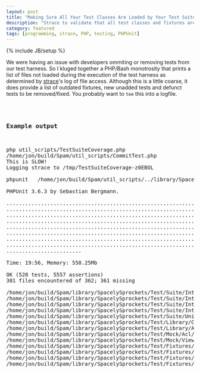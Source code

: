 ```yaml
---
layout: post
title: "Making Sure All Your Test Classes Are Loaded by Your Test Suite"
description: "Strace to validate that all test classes and fixtures are loaded (test suite coverage)"
category: featured
tags: [programming, strace, PHP, testing, PHPUnit]
---
```

{% include JB/setup %}

We were having an issue with developers ommiting or removing tests from our test harness. So I kluged together a PHP/Bash monotrosity that prints a list of files not loaded during the execution of the test harness as determined by [strace](http://en.wikipedia.org/wiki/Strace)'s log of file access. Although this is a little coarse, it does provide a list of outdated fixtures, new unadded tests and defunct tests to be removed/fixed. You probably want to `tee` this into a logfile.

<pre class="code">
<?php
define('TEST_BASE_PATH', realpath(realpath(dirname(__FILE__)) . '/../library/Mmf/Test/'));
define('SCRIPT_PATH', realpath(dirname(__FILE__)) . '/CommitTest.php');

echo SCRIPT_PATH,"\n";
echo "This is SLOW!\n";
$tmp = tempnam(sys_get_temp_dir(), "TestSuiteCoverage-");
$path = TEST_BASE_PATH;
$files = explode("\n",`find $path -type f`);
echo "Logging strace to $tmp\n";
passthru("strace -o $tmp -eopen -f php ".SCRIPT_PATH." ".escapeshellcmd(implode(' ',array_slice($argv,1))));

$lines = explode("\n",`cut -d \" -f 2 $tmp | grep $path | sort | uniq`);
$diff = array_diff($files,$lines);
echo count($lines), " files encountered of ", count($files), "; ", count($diff), " missing\n\n";
foreach($diff as $file) {
    echo "$file\n";
}
unlink($tmp);
</pre>

### Example output
<pre class="code">
php util_scripts/TestSuiteCoverage.php
/home/jon/build/Spam/util_scripts/CommitTest.php
This is SLOW!
Logging strace to /tmp/TestSuiteCoverage-z0EBOL

phpunit   /home/jon/build/Spam/util_scripts/../library/SpacelySprockets/Test/Suite/Integration/Frontend.php

PHPUnit 3.6.3 by Sebastian Bergmann.

...............................................................  63 / 528 ( 11%)
............................................................... 126 / 528 ( 23%)
............................................................... 189 / 528 ( 35%)
............................................................... 252 / 528 ( 47%)
............................................................... 315 / 528 ( 59%)
............................................................... 378 / 528 ( 71%)
............................................................... 441 / 528 ( 83%)
............................................................... 504 / 528 ( 95%)
........................

Time: 19:56, Memory: 558.25Mb

OK (528 tests, 5557 assertions)
301 files encountered of 362; 361 missing

/home/jon/build/Spam/library/SpacelySprockets/Test/Suite/Integration/CodeLibrary.php
/home/jon/build/Spam/library/SpacelySprockets/Test/Suite/Integration/Fizbuzz.php
/home/jon/build/Spam/library/SpacelySprockets/Test/Suite/Integration/Service.php
/home/jon/build/Spam/library/SpacelySprockets/Test/Suite/Integration/Model.php
/home/jon/build/Spam/library/SpacelySprockets/Test/Suite/Unit/All.php
/home/jon/build/Spam/library/SpacelySprockets/Test/Library/Constant/DefaultProfile.php
/home/jon/build/Spam/library/SpacelySprockets/Test/Library/Autoloader.php
/home/jon/build/Spam/library/SpacelySprockets/Test/Mock/Acl/Frontend.php
/home/jon/build/Spam/library/SpacelySprockets/Test/Mock/View/Helper/TabbedPane.php
/home/jon/build/Spam/library/SpacelySprockets/Test/Fixtures/video-fizbuzz.sql
/home/jon/build/Spam/library/SpacelySprockets/Test/Fixtures/content_comment.sql
/home/jon/build/Spam/library/SpacelySprockets/Test/Fixtures/member-usage.sql
/home/jon/build/Spam/library/SpacelySprockets/Test/Fixtures/stats-test.sql
</pre>
